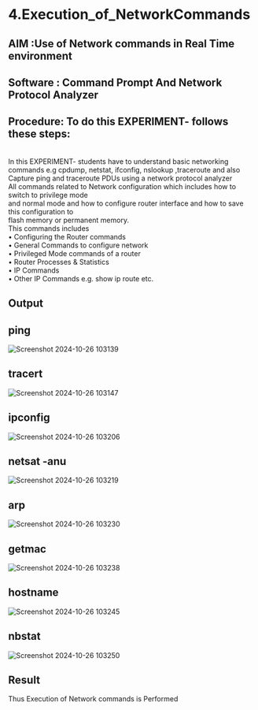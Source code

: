 # 4.Execution_of_NetworkCommands
## AIM :Use of Network commands in Real Time environment
## Software : Command Prompt And Network Protocol Analyzer
## Procedure: To do this EXPERIMENT- follows these steps:
<BR>
In this EXPERIMENT- students have to understand basic networking commands e.g cpdump, netstat, ifconfig, nslookup ,traceroute and also Capture ping and traceroute PDUs using a network protocol analyzer 
<BR>
All commands related to Network configuration which includes how to switch to privilege mode
<BR>
and normal mode and how to configure router interface and how to save this configuration to
<BR>
flash memory or permanent memory.
<BR>
This commands includes
<BR>
• Configuring the Router commands
<BR>
• General Commands to configure network
<BR>
• Privileged Mode commands of a router 
<BR>
• Router Processes & Statistics
<BR>
• IP Commands
<BR>
• Other IP Commands e.g. show ip route etc.
<BR>

## Output
## ping
![Screenshot 2024-10-26 103139](https://github.com/user-attachments/assets/ac317eca-43a4-4902-96d2-57b31af2617c)
## tracert
![Screenshot 2024-10-26 103147](https://github.com/user-attachments/assets/a7d06bf8-abe4-41de-93d4-55782391a3ab)

## ipconfig
![Screenshot 2024-10-26 103206](https://github.com/user-attachments/assets/855e9511-d9dc-4403-9cff-c4460bb36ebe)

## netsat -anu
![Screenshot 2024-10-26 103219](https://github.com/user-attachments/assets/2411af97-57e4-4029-b6ea-5d1387334bf5)

## arp
![Screenshot 2024-10-26 103230](https://github.com/user-attachments/assets/2a306d1e-bc47-48c0-a14b-ec47218a5f31)

## getmac
![Screenshot 2024-10-26 103238](https://github.com/user-attachments/assets/699e1d1c-0fbd-4cb3-96fa-608e4290068c)

## hostname
![Screenshot 2024-10-26 103245](https://github.com/user-attachments/assets/13b09036-8539-499d-9555-6eb33579a822)

## nbstat
![Screenshot 2024-10-26 103250](https://github.com/user-attachments/assets/98856765-326b-4012-b935-0ef2d9c79f7e)


## Result
Thus Execution of Network commands is Performed 
